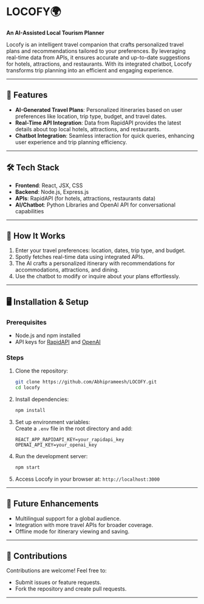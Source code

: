 
# LOCOFY🌍  
**An AI-Assisted Local Tourism Planner**  

Locofy is an intelligent travel companion that crafts personalized travel plans and recommendations tailored to your preferences. By leveraging real-time data from APIs, it ensures accurate and up-to-date suggestions for hotels, attractions, and restaurants. With its integrated chatbot, Locofy transforms trip planning into an efficient and engaging experience.  

---

## 🚀 Features  
- **AI-Generated Travel Plans**: Personalized itineraries based on user preferences like location, trip type, budget, and travel dates.  
- **Real-Time API Integration**: Data from RapidAPI provides the latest details about top local hotels, attractions, and restaurants.  
- **Chatbot Integration**: Seamless interaction for quick queries, enhancing user experience and trip planning efficiency.  

---

## 🛠️ Tech Stack  
- **Frontend**: React, JSX, CSS  
- **Backend**: Node.js, Express.js
- **APIs**: RapidAPI (for hotels, attractions, restaurants data)  
- **AI/Chatbot**: Python Libraries and OpenAI API for conversational capabilities  

---

## 📖 How It Works  
1. Enter your travel preferences: location, dates, trip type, and budget.  
2. Spotly fetches real-time data using integrated APIs.  
3. The AI crafts a personalized itinerary with recommendations for accommodations, attractions, and dining.  
4. Use the chatbot to modify or inquire about your plans effortlessly.  

---

## 🖥️ Installation & Setup  

### Prerequisites  
- Node.js and npm installed  
- API keys for [RapidAPI](https://rapidapi.com/) and [OpenAI](https://openai.com/index/openai-api/)

### Steps  
1. Clone the repository:  
   ```bash  
   git clone https://github.com/Abhiprameesh/LOCOFY.git 
   cd locofy 
   ```  

2. Install dependencies:  
   ```bash  
   npm install  
   ```  

3. Set up environment variables:  
   Create a `.env` file in the root directory and add:  
   ```env  
   REACT_APP_RAPIDAPI_KEY=your_rapidapi_key  
   OPENAI_API_KEY=your_openai_key  
   ```  

4. Run the development server:  
   ```bash  
   npm start  
   ```  

5. Access Locofy in your browser at: `http://localhost:3000`  

---


## 🌟 Future Enhancements  
- Multilingual support for a global audience.  
- Integration with more travel APIs for broader coverage.  
- Offline mode for itinerary viewing and saving.  

---

## 🤝 Contributions  
Contributions are welcome! Feel free to:  
- Submit issues or feature requests.  
- Fork the repository and create pull requests.  

---

